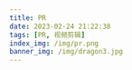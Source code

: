 ```yaml
---
title: PR
date: 2023-02-24 21:22:38
tags: [PR, 视频剪辑]
index_img: /img/pr.png
banner_img: /img/dragon3.jpg
---
```

